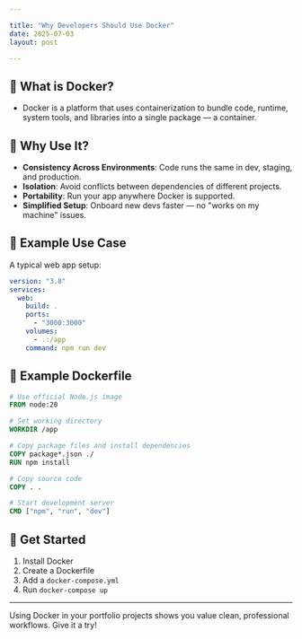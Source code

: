 ```yaml
---

title: "Why Developers Should Use Docker"
date: 2025-07-03
layout: post

---
```


## 🐳 What is Docker?

- Docker is a platform that uses containerization to bundle code, runtime, system tools, and libraries into a single package — a container.

## 🔁 Why Use It?

- **Consistency Across Environments**: Code runs the same in dev, staging, and production.
- **Isolation**: Avoid conflicts between dependencies of different projects.
- **Portability**: Run your app anywhere Docker is supported.
- **Simplified Setup**: Onboard new devs faster — no "works on my machine" issues.

## 🧰 Example Use Case

A typical web app setup:

```yaml
version: "3.8"
services:
  web:
    build: .
    ports:
      - "3000:3000"
    volumes:
      - .:/app
    command: npm run dev
```

## 📄 Example Dockerfile

```dockerfile
# Use official Node.js image
FROM node:20

# Set working directory
WORKDIR /app

# Copy package files and install dependencies
COPY package*.json ./
RUN npm install

# Copy source code
COPY . .

# Start development server
CMD ["npm", "run", "dev"]
```

## 🚀 Get Started

1. Install Docker
2. Create a Dockerfile
3. Add a `docker-compose.yml`
4. Run `docker-compose up`

---

Using Docker in your portfolio projects shows you value clean, professional workflows. Give it a try!

